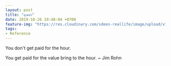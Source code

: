 ```yaml
---
layout: post
title: "คุณค่า"
date: 2019-10-26 19:48:04 +0700
feature-img: "https://res.cloudinary.com/sdees-reallife/image/upload/v1555658919/sample_feature_img.png"
tags:
- Reference
---
```

You don't get paid for the hour.

<i class="fa fa-child" style="color:plum"></i>

You get paid for the value bring to the hour. ~ Jim Rohn
